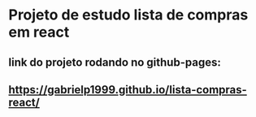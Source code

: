 # Projeto de estudo lista de compras em react
## link do projeto rodando no github-pages:
## https://gabrielp1999.github.io/lista-compras-react/